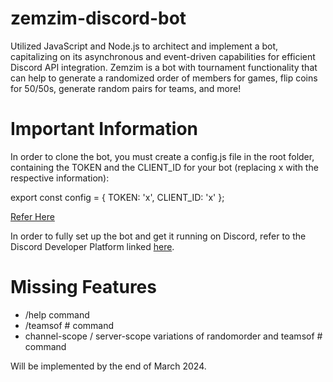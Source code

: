# zemzim-discord-bot
Utilized JavaScript and Node.js to architect and implement a bot, capitalizing on its asynchronous and event-driven capabilities for efficient Discord API integration. Zemzim is a bot with tournament functionality that can help to generate a randomized order of members for games, flip coins for 50/50s, generate random pairs for teams, and more!

# Important Information
In order to clone the bot, you must create a config.js file in the root folder, containing the TOKEN and the CLIENT_ID for your bot (replacing x with the respective information):

export const config = {
    TOKEN: 'x',
    CLIENT_ID: 'x'
  };
  
[Refer Here](https://imgur.com/a/CaHNq39)

In order to fully set up the bot and get it running on Discord, refer to the Discord Developer Platform linked [here](https://discord.com/developers/docs/intro).

# Missing Features
* /help command
* /teamsof # command
* channel-scope / server-scope variations of randomorder and teamsof # command

Will be implemented by the end of March 2024.
